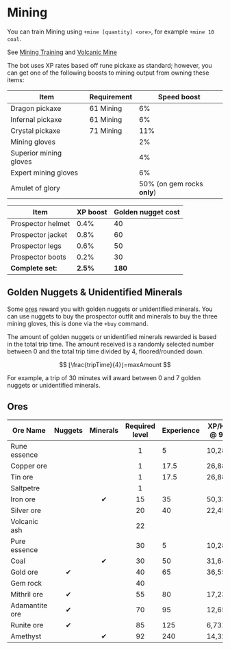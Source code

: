 # Mining

You can train Mining using `+mine [quantity] <ore>`, for example `+mine 10 coal`.

See [Mining Training](mining-training.md) and [Volcanic Mine](volcanic-mine.md)

The bot uses XP rates based off rune pickaxe as standard; however, you can get one of the following boosts to mining output from owning these items:

| Item                   | Requirement | Speed boost                 |
| ---------------------- | ----------- | --------------------------- |
| Dragon pickaxe         | 61 Mining   | 6%                          |
| Infernal pickaxe       | 61 Mining   | 6%                          |
| Crystal pickaxe        | 71 Mining   | 11%                         |
| Mining gloves          |             | 2%                          |
| Superior mining gloves |             | 4%                          |
| Expert mining gloves   |             | 6%                          |
| Amulet of glory        |             | 50% (on gem rocks **only**) |

| Item              | XP boost | Golden nugget cost |
| ----------------- | -------- | ------------------ |
| Prospector helmet | 0.4%     | 40                 |
| Prospector jacket | 0.8%     | 60                 |
| Prospector legs   | 0.6%     | 50                 |
| Prospector boots  | 0.2%     | 30                 |
| **Complete set:** | **2.5%** | **180**            |

## Golden Nuggets & Unidentified Minerals

Some [ores](./#ores) reward you with golden nuggets or unidentified minerals. You can use nuggets to buy the prospector outfit and minerals to buy the three mining gloves, this is done via the `+buy` command.

The amount of golden nuggets or unidentified minerals rewarded is based in the total trip time. The amount received is a randomly selected number between 0 and the total trip time divided by 4, floored/rounded down.

$$
⌊\frac{tripTime}{4}⌋=maxAmount
$$

For example, a trip of 30 minutes will award between 0 and 7 golden nuggets or unidentified minerals.

## Ores

| **Ore Name**   | **Nuggets** | **Minerals** | **Required level** | Experience | XP/Hr. @ 99 |
| -------------- | :---------: | :----------: | :----------------: | ---------- | ----------- |
| Rune essence   |             |              |          1         | 5          | 10,288      |
| Copper ore     |             |              |          1         | 17.5       | 26,881      |
| Tin ore        |             |              |          1         | 17.5       | 26,881      |
| Saltpetre      |             |              |          1         |            |             |
| Iron ore       |             |       ✔      |         15         | 35         | 50,332      |
| Silver ore     |             |              |         20         | 40         | 22,454      |
| Volcanic ash   |             |              |         22         |            |             |
| Pure essence   |             |              |         30         | 5          | 10,288      |
| Coal           |             |       ✔      |         30         | 50         | 31,644      |
| Gold ore       |      ✔      |              |         40         | 65         | 36,556      |
| Gem rock       |             |              |         40         |            |             |
| Mithril ore    |      ✔      |              |         55         | 80         | 17,231      |
| Adamantite ore |      ✔      |              |         70         | 95         | 12,654      |
| Runite ore     |      ✔      |              |         85         | 125        | 6,731       |
| Amethyst       |             |       ✔      |         92         | 240        | 14,321      |

